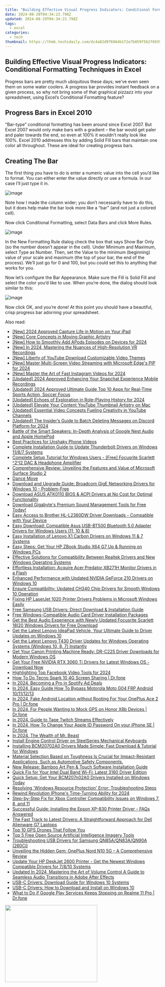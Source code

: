 ```yaml
---
title: "Building Effective Visual Progress Indicators: Conditional Formatting Techniques in Excel"
date: 2024-08-28T04:34:23.798Z
updated: 2024-08-29T04:34:23.798Z
tags:
  - excel
categories:
  - tech
thumbnail: https://thmb.techidaily.com/dc4a82d976964b1f2e7b859f5b2f6939dbc4ceccf4ea97b9d7a6a6bfaea9749c.jpg
---
```


## Building Effective Visual Progress Indicators: Conditional Formatting Techniques in Excel

Progress bars are pretty much ubiquitous these days; we’ve even seen them on some water coolers. A progress bar provides instant feedback on a given process, so why not bring some of that graphical pizzazz into your spreadsheet, using Excel’s Conditional Formatting feature?

##  Progress Bars in Excel 2010

 “Bar-type” conditional formatting has been around since Excel 2007\. But Excel 2007 would only make bars with a gradient – the bar would get paler and paler towards the end, so even at 100% it wouldn’t really look like 100%. Excel 2010 addresses this by adding Solid Fill bars that maintain one color all throughout. These are ideal for creating progress bars.

##  Creating The Bar

 The first thing you have to do is enter a numeric value into the cell you’d like to format. You can either enter the value directly or use a formula. In our case I’ll just type it in.

![image](https://static1.howtogeekimages.com/wordpress/wp-content/uploads/2011/03/image58.png) 

 Note how I made the column wider; you don’t necessarily have to do this, but it does help make the bar look more like a “bar” (and not just a colored cell).

 Now click Conditional Formatting, select Data Bars and click More Rules.

![image](https://static1.howtogeekimages.com/wordpress/wp-content/uploads/2011/03/image59.png) 

 In the New Formatting Rule dialog check the box that says Show Bar Only (so the number doesn’t appear in the cell). Under Minimum and Maximum, select Type as Number. Then, set the Value to the minimum (beginning) value of your scale and maximum (the top of your bar, the end of the process). We’ll just go for 0 and 100, but you could set this to anything that works for you.

 Now let’s configure the Bar Appearance. Make sure the Fill is Solid Fill and select the color you’d like to use. When you’re done, the dialog should look similar to this:

![image](https://static1.howtogeekimages.com/wordpress/wp-content/uploads/2011/03/image60.png) 

 Now click OK, and you’re done! At this point you should have a beautiful, crisp progress bar adorning your spreadsheet.

<ins class="adsbygoogle"
     style="display:block"
     data-ad-format="autorelaxed"
     data-ad-client="ca-pub-7571918770474297"
     data-ad-slot="1223367746"></ins>



<ins class="adsbygoogle"
     style="display:block"
     data-ad-client="ca-pub-7571918770474297"
     data-ad-slot="8358498916"
     data-ad-format="auto"
     data-full-width-responsive="true"></ins>

<span class="atpl-alsoreadstyle">Also read:</span>
<div><ul>
<li><a href="https://screen-capture.techidaily.com/new-2024-approved-capture-life-in-motion-on-your-ipad/"><u>[New] 2024 Approved  Capture Life in Motion on Your iPad</u></a></li>
<li><a href="https://extra-hints.techidaily.com/new-core-concepts-in-moving-graphic-artistry/"><u>[New] Core Concepts in Moving Graphic Artistry</u></a></li>
<li><a href="https://fox-friendly.techidaily.com/new-how-to-smoothly-add-apods-episodes-on-devices-for-2024/"><u>[New] How to Smoothly Add APods Episodes on Devices for 2024</u></a></li>
<li><a href="https://digital-screen-recording.techidaily.com/new-in-2024-mastering-the-nuances-of-high-resolution-vr-recordings/"><u>[New] In 2024, Mastering the Nuances of High-Resolution VR Recordings</u></a></li>
<li><a href="https://facebook-video-share.techidaily.com/new-liberty-of-youtube-download-customizable-video-themes/"><u>[New] Liberty of YouTube  Download Customizable Video Themes</u></a></li>
<li><a href="https://article-knowledge.techidaily.com/new-master-multi-screen-video-streaming-with-microsoft-edges-pip-for-2024/"><u>[New] Master Multi-Screen Video Streaming with Microsoft Edge's PIP for 2024</u></a></li>
<li><a href="https://instagram-video-files.techidaily.com/new-master-the-art-of-fast-instagram-videos-for-2024/"><u>[New] Master the Art of Fast Instagram Videos for 2024</u></a></li>
<li><a href="https://snapchat-videos.techidaily.com/updated-2024-approved-enhancing-your-snapchat-experience-mobile-recordings/"><u>[Updated] 2024 Approved  Enhancing Your Snapchat Experience  Mobile Recordings</u></a></li>
<li><a href="https://fox-hovers.techidaily.com/updated-2024-approved-ultimate-guide-top-10-apps-for-real-time-sports-action-soccer-focus/"><u>[Updated] 2024 Approved  Ultimate Guide  Top 10 Apps for Real-Time Sports Action, Soccer Focus</u></a></li>
<li><a href="https://screen-activity-recording.techidaily.com/updated-echoes-of-exploration-in-role-playing-history-for-2024/"><u>[Updated] Echoes of Exploration in Role-Playing History for 2024</u></a></li>
<li><a href="https://youtube-data.techidaily.com/ed-elevate-your-content-youtube-thumbnail-artistry-on-mac/"><u>[Updated] Elevate Your Content  YouTube Thumbnail Artistry on Mac</u></a></li>
<li><a href="https://youtube-data.techidaily.com/ed-essential-video-concepts-fueling-creativity-in-youtube-channels/"><u>[Updated] Essential Video Concepts  Fueling Creativity in YouTube Channels</u></a></li>
<li><a href="https://discord-videos.techidaily.com/updated-the-insiders-guide-to-batch-deleting-messages-on-discord-platform-for-2024/"><u>[Updated] The Insider’s Guide to Batch Deleting Messages on Discord Platform for 2024</u></a></li>
<li><a href="https://buynow-info.techidaily.com/battle-of-the-smart-speakers-in-depth-analysis-of-google-nest-audio-and-apple-homepod/"><u>Battle of the Smart Speakers: In-Depth Analysis of Google Nest Audio and Apple HomePod</u></a></li>
<li><a href="https://extra-hints.techidaily.com/best-practices-for-unshaky-phone-videos/"><u>Best Practices for Unshaky Phone Videos</u></a></li>
<li><a href="https://win-amazing.techidaily.com/complete-installation-guide-to-update-thunderbolt-drivers-on-windows-1187-systems/"><u>Complete Installation Guide to Update Thunderbolt Drivers on Windows 11/8/7 Systems</u></a></li>
<li><a href="https://win-amazing.techidaily.com/complete-setup-tutorial-for-windows-users-free-focusrite-scarlett-2i2-dac-and-headphone-amplifier/"><u>Complete Setup Tutorial for Windows Users - [Free] Focusrite Scarlett ^2^I2 DAC & Headphone Amplifier</u></a></li>
<li><a href="https://buynow-help.techidaily.com/comprehensive-review-unveiling-the-features-and-value-of-microsoft-surface-studio-2/"><u>Comprehensive Review: Unveiling the Features and Value of Microsoft Surface Studio 2</u></a></li>
<li><a href="https://win-amazing.techidaily.com/dance-move/"><u>Dance Move</u></a></li>
<li><a href="https://win-amazing.techidaily.com/download-and-upgrade-guide-broadcom-gige-networking-drivers-for-windows-10-problem-free/"><u>Download and Upgrade Guide: Broadcom GigE Networking Drivers for Windows 10 - Problem-Free</u></a></li>
<li><a href="https://win-amazing.techidaily.com/download-asus-atk0110-bios-and-acpi-drivers-at-no-cost-for-optimal-functionality/"><u>Download ASUS ATK0110 BIOS & ACPI Drivers at No Cost for Optimal Functionality</u></a></li>
<li><a href="https://win-amazing.techidaily.com/1722970015116-download-gigabytes-premium-sound-management-tools-for-free-today/"><u>Download Gigabyte's Premium Sound Management Tools for Free Today!</u></a></li>
<li><a href="https://win-amazing.techidaily.com/easy-access-to-brother-hl-l2360dw-driver-downloads-compatible-with-your-device/"><u>Easy Access to Brother HL-L2360DW Driver Downloads - Compatible with Your Device</u></a></li>
<li><a href="https://win-amazing.techidaily.com/easy-download-compatible-asus-usb-bt500-bluetooth-50-adapter-drivers-for-windows-users-11-10-and-8/"><u>Easy Download: Compatible Asus USB-BT500 Bluetooth 5.0 Adapter Drivers for Windows Users (11, 10 & 8)</u></a></li>
<li><a href="https://win-amazing.techidaily.com/easy-installation-of-lenovo-x1-carbon-drivers-on-windows-11-and-7-systems/"><u>Easy Installation of Lenovo X1 Carbon Drivers on Windows 11 & 7 Systems</u></a></li>
<li><a href="https://win-amazing.techidaily.com/easy-steps-get-your-hp-zbook-studio-x64-g7-up-and-running-on-windows-pcs/"><u>Easy Steps: Get Your HP ZBook Studio X64 G7 Up & Running on Windows PCs</u></a></li>
<li><a href="https://win-amazing.techidaily.com/effective-solutions-for-compatibility-between-realtek-drivers-and-new-windows-operating-systems/"><u>Effective Solutions for Compatibility Between Realtek Drivers and New Windows Operating Systems</u></a></li>
<li><a href="https://win-amazing.techidaily.com/1722976400723-effortless-installation-acquire-acer-predator-xb271h-monitor-drivers-in-a-flash/"><u>Effortless Installation: Acquire Acer Predator XB271H Monitor Drivers in a Flash</u></a></li>
<li><a href="https://win-amazing.techidaily.com/enhanced-performance-with-updated-nvidia-geforce-210-drivers-on-windows-10/"><u>Enhanced Performance with Updated NVIDIA GeForce 210 Drivers on Windows 10</u></a></li>
<li><a href="https://win-amazing.techidaily.com/ensure-compatibility-updated-ch340-chip-drivers-for-smooth-windows-10-operation/"><u>Ensure Compatibility: Updated CH340 Chip Drivers for Smooth Windows 10 Operation</u></a></li>
<li><a href="https://win-amazing.techidaily.com/fixing-hp-laserjet-1020-printer-drivers-problems-in-microsoft-windows-easily/"><u>Fixing HP LaserJet 1020 Printer Drivers Problems in Microsoft Windows Easily</u></a></li>
<li><a href="https://win-amazing.techidaily.com/free-samsung-usb-drivers-direct-download-and-installation-guide/"><u>Free Samsung USB Drivers: Direct Download & Installation Guide</u></a></li>
<li><a href="https://win-amazing.techidaily.com/free-windows-compatible-audio-card-driver-installation-packages/"><u>Free Windows-Compatible Audio Card Driver Installation Packages</u></a></li>
<li><a href="https://win-amazing.techidaily.com/get-the-best-audio-experience-with-newly-updated-focusrite-scarlett-18i20-windows-drivers-for-free-download/"><u>Get the Best Audio Experience with Newly Updated Focusrite Scarlett 18I20 Windows Drivers for Free Download</u></a></li>
<li><a href="https://win-amazing.techidaily.com/1722973516866-get-the-latest-lenovo-ideapad-vehicle-your-ultimate-guide-to-driver-updates-on-windows-10/"><u>Get the Latest Lenovo IdeaPad Vehicle, Your Ultimate Guide to Driver Updates on Windows 10</u></a></li>
<li><a href="https://win-amazing.techidaily.com/get-the-latest-lenovo-t430-driver-updates-for-windows-operating-systems-windows-10-8-7-instantly/"><u>Get the Latest Lenovo T430 Driver Updates for Windows Operating Systems (Windows 10, 8, 7) Instantly</u></a></li>
<li><a href="https://win-amazing.techidaily.com/get-your-canon-printing-machine-ready-dr-c225-driver-downloads-for-modern-windows-os/"><u>Get Your Canon Printing Machine Ready: DR-C225 Driver Downloads for Modern Windows OS</u></a></li>
<li><a href="https://win-amazing.techidaily.com/get-your-free-nvidia-rtx-3060-ti-drivers-for-latest-windows-os-download-now/"><u>Get Your Free NVIDIA RTX 3060 Ti Drivers for Latest Windows OS - Download Now</u></a></li>
<li><a href="https://facebook-videos.techidaily.com/highlighting-top-facebook-video-tools-for-2024/"><u>Highlighting Top Facebook Video Tools for 2024</u></a></li>
<li><a href="https://screen-mirror.techidaily.com/how-to-do-tecno-spark-10-4g-screen-sharing-drfone-by-drfone-android/"><u>How To Do Tecno Spark 10 4G Screen Sharing | Dr.fone</u></a></li>
<li><a href="https://fox-direct.techidaily.com/in-2024-becoming-a-pro-in-spotify-ad-deals/"><u>In 2024, Becoming a Pro in Spotify Ad Deals</u></a></li>
<li><a href="https://android-frp.techidaily.com/in-2024-easy-guide-how-to-bypass-motorola-moto-g04-frp-android-10111213-by-drfone-android/"><u>In 2024, Easy Guide How To Bypass Motorola Moto G04 FRP Android 10/11/12/13</u></a></li>
<li><a href="https://android-location.techidaily.com/in-2024-fake-android-location-without-rooting-for-your-oneplus-ace-2-pro-drfone-by-drfone-virtual/"><u>In 2024, Fake Android Location without Rooting For Your OnePlus Ace 2 Pro | Dr.fone</u></a></li>
<li><a href="https://android-location.techidaily.com/in-2024-for-people-wanting-to-mock-gps-on-honor-x8b-devices-drfone-by-drfone-virtual/"><u>In 2024, For People Wanting to Mock GPS on Honor X8b Devices | Dr.fone</u></a></li>
<li><a href="https://screen-capture.techidaily.com/in-2024-guide-to-tape-twitch-streams-effectively/"><u>In 2024, Guide to Tape Twitch Streams Effectively</u></a></li>
<li><a href="https://iphone-unlock.techidaily.com/in-2024-how-to-change-your-apple-id-password-on-your-iphone-se-drfone-by-drfone-ios/"><u>In 2024, How To Change Your Apple ID Password On your iPhone SE | Dr.fone</u></a></li>
<li><a href="https://youtube-help.techidaily.com/in-2024-the-wealth-of-mr-beast/"><u>In 2024, The Wealth of Mr. Beast</u></a></li>
<li><a href="https://win-amazing.techidaily.com/install-engine-control-driver-on-steelseries-mechanical-keyboards/"><u>Install Engine Control Driver on SteelSeries Mechanical Keyboards</u></a></li>
<li><a href="https://win-amazing.techidaily.com/installing-bcm20702a0-drivers-made-simple-fast-download-and-tutorial-for-windows/"><u>Installing BCM20702A0 Drivers Made Simple: Fast Download & Tutorial for Windows</u></a></li>
<li><a href="https://win-amazing.techidaily.com/material-selection-based-on-toughness-is-crucial-for-impact-resistant-applications-such-as-automotive-safety-components/"><u>Material Selection Based on Toughness Is Crucial for Impact-Resistant Applications, Such as Automotive Safety Components.</u></a></li>
<li><a href="https://win-amazing.techidaily.com/new-release-bamboo-art-pen-and-touch-software-installation-guide/"><u>New Release: Bamboo Art Pen & Touch Software Installation Guide</u></a></li>
<li><a href="https://win-amazing.techidaily.com/quick-fix-for-your-intel-dual-band-wi-fi-latest-3160-driver-edition/"><u>Quick Fix for Your Intel Dual Band Wi-Fi: Latest 3160 Driver Edition</u></a></li>
<li><a href="https://win-amazing.techidaily.com/quick-setup-get-your-bcm207n02a0-drivers-installed-on-windows-today/"><u>Quick Setup: Get Your BCM207n02A0 Drivers Installed on Windows Today</u></a></li>
<li><a href="https://common-error.techidaily.com/resolving-windows-resource-protection-error-troubleshooting-steps/"><u>Resolving 'Windows Resource Protection' Error: Troubleshooting Steps</u></a></li>
<li><a href="https://extra-guidance.techidaily.com/rewind-revolution-iphones-time-turning-ability-for-2024/"><u>Rewind Revolution  IPhone's Time-Turning Ability for 2024</u></a></li>
<li><a href="https://win-amazing.techidaily.com/step-by-step-fix-for-xbox-controller-compatibility-issues-on-windows-7-8-and-11/"><u>Step-by-Step Fix for Xbox Controller Compatibility Issues on Windows 7, 8, and 11</u></a></li>
<li><a href="https://win-amazing.techidaily.com/successful-guide-installing-the-epson-xp-830-printer-driver-faqs-answered/"><u>Successful Guide: Installing the Epson XP-830 Printer Driver - FAQs Answered</u></a></li>
<li><a href="https://win-amazing.techidaily.com/the-fast-track-to-latest-drivers-a-straightforward-approach-for-dell-alienware-g7-laptops/"><u>The Fast Track to Latest Drivers: A Straightforward Approach for Dell Alienware G7 Laptops</u></a></li>
<li><a href="https://extra-resources.techidaily.com/top-10-gps-drones-that-follow-you/"><u>Top 10 GPS Drones That Follow You</u></a></li>
<li><a href="https://tech-haven.techidaily.com/top-5-free-open-source-artificial-intelligence-imagery-tools/"><u>Top 5 Free Open Source Artificial Intelligence Imagery Tools</u></a></li>
<li><a href="https://win-amazing.techidaily.com/troubleshooting-usb-drivers-for-samsung-qn85aqn83aqn90a-260ci/"><u>Troubleshooting USB Drivers for Samsung QN85A/QN83A/QN90A (260Ci)</u></a></li>
<li><a href="https://buynow-info.techidaily.com/unveiling-the-hidden-gem-oneplus-nord-n10-5g-a-comprehensive-review/"><u>Unveiling the Hidden Gem: OnePlus Nord N10 5G – A Comprehensive Review</u></a></li>
<li><a href="https://win-amazing.techidaily.com/update-your-hp-deskjet-2600-printer-get-the-newest-windows-compatible-drivers-for-7810-systems/"><u>Update Your HP DeskJet 2600 Printer - Get the Newest Windows Compatible Drivers for 7/8/10 Systems</u></a></li>
<li><a href="https://voice-adjusting.techidaily.com/updated-in-2024-mastering-the-art-of-volume-control-a-guide-to-seamless-audio-transitions-in-adobe-after-effects/"><u>Updated In 2024, Mastering the Art of Volume Control A Guide to Seamless Audio Transitions in Adobe After Effects</u></a></li>
<li><a href="https://win-amazing.techidaily.com/usb-c-drivers-download-guide-for-windows-10-systems/"><u>USB-C Drivers: Download Guide for Windows 10 Systems</u></a></li>
<li><a href="https://win-amazing.techidaily.com/usb-c-drivers-how-to-download-and-install-on-windows-10/"><u>USB-C Drivers: How to Download and Install on Windows 10</u></a></li>
<li><a href="https://howto.techidaily.com/what-to-do-if-google-play-services-keeps-stopping-on-realme-11-pro-drfone-by-drfone-fix-android-problems-fix-android-problems/"><u>What to Do if Google Play Services Keeps Stopping on Realme 11 Pro | Dr.fone</u></a></li>
</ul></div>

<!-- affiliate ads begin -->
<a href="https://boody-eco-wear.pxf.io/c/5597632/1567905/13846" target="_top" id="1567905"><img src="//a.impactradius-go.com/display-ad/13846-1567905" border="0" alt="" width="300" height="250"/></a><img height="0" width="0" src="https://imp.pxf.io/i/5597632/1567905/13846" style="position:absolute;visibility:hidden;" border="0" />
<!-- affiliate ads end -->